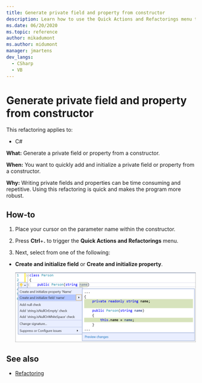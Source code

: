 ```yaml
--- 
title: Generate private field and property from constructor
description: Learn how to use the Quick Actions and Refactorings menu to generate a private field or property from a constructor.
ms.date: 06/20/2020 
ms.topic: reference 
author: mikadumont
ms.author: midumont
manager: jmartens 
dev_langs: 
  - CSharp 
  - VB
--- 
```

# Generate private field and property from constructor

This refactoring applies to: 

- C# 

**What:** Generate a private field or property from a constructor. 

**When:** You want to quickly add and initialize a private field or property from a constructor.

**Why:** Writing private fields and properties can be time consuming and repetitive. Using this refactoring is quick and makes the program more robust.

## How-to 

1. Place your cursor on the parameter name within the constructor.

2. Press **Ctrl**+**.** to trigger the **Quick Actions and Refactorings** menu.
   
3. Next, select from one of the following:

- **Create and initialize field** or **Create and initialize property**.

   ![Generate private field from constructor](media/generate-private-field-from-constructor.png)

## See also 

- [Refactoring](../refactoring-in-visual-studio.md)
